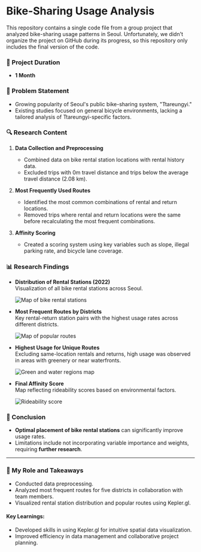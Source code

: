 # Bike-Sharing Usage Analysis

This repository contains a single code file from a group project that analyzed bike-sharing usage patterns in Seoul. Unfortunately, we didn't organize the project on GitHub during its progress, so this repository only includes the final version of the code.

### 📅 Project Duration
- **1 Month**

### 📌 Problem Statement
- Growing popularity of Seoul's public bike-sharing system, "Ttareungyi."
- Existing studies focused on general bicycle environments, lacking a tailored analysis of Ttareungyi-specific factors.

### 🔍 Research Content
1. **Data Collection and Preprocessing**
   - Combined data on bike rental station locations with rental history data.
   - Excluded trips with 0m travel distance and trips below the average travel distance (2.08 km).
   
2. **Most Frequently Used Routes**
   - Identified the most common combinations of rental and return locations.
   - Removed trips where rental and return locations were the same before recalculating the most frequent combinations.
   
3. **Affinity Scoring**
   - Created a scoring system using key variables such as slope, illegal parking rate, and bicycle lane coverage.

### 📊 Research Findings
- **Distribution of Rental Stations (2022)**  
  Visualization of all bike rental stations across Seoul.  

  ![Map of bike rental stations](https://prod-files-secure.s3.us-west-2.amazonaws.com/db5c33d0-e510-4667-b185-b03bb446fb45/931bb721-5741-4fbf-96f8-5af074f38005/%E1%84%89%E1%85%B3%E1%84%8F%E1%85%B3%E1%84%85%E1%85%B5%E1%86%AB%E1%84%89%E1%85%A3%E1%86%BA_2023-03-16_%E1%84%8B%E1%85%A9%E1%84%92%E1%85%AE_12.31.25.png)

- **Most Frequent Routes by Districts**  
  Key rental-return station pairs with the highest usage rates across different districts.  

  ![Map of popular routes](https://prod-files-secure.s3.us-west-2.amazonaws.com/db5c33d0-e510-4667-b185-b03bb446fb45/19fe4a2b-74cd-4c67-875c-94a2246b5185/%E1%84%89%E1%85%B3%E1%84%8F%E1%85%B3%E1%84%85%E1%85%B5%E1%86%AB%E1%84%89%E1%85%A3%E1%86%BA_2023-03-16_%E1%84%8B%E1%85%A9%E1%84%92%E1%85%AE_12.33.27.png)

- **Highest Usage for Unique Routes**  
  Excluding same-location rentals and returns, high usage was observed in areas with greenery or near waterfronts.

  ![Green and water regions map](https://prod-files-secure.s3.us-west-2.amazonaws.com/db5c33d0-e510-4667-b185-b03bb446fb45/aac94b2e-e650-4941-9c14-03d67259c63e/%E1%84%89%E1%85%B3%E1%84%8F%E1%85%B3%E1%84%85%E1%85%B5%E1%86%AB%E1%84%89%E1%85%A3%E1%86%BA_2023-03-16_%E1%84%8B%E1%85%A9%E1%84%92%E1%85%AE_12.45.39.png)

- **Final Affinity Score**  
  Map reflecting rideability scores based on environmental factors.

  ![Rideability score](https://prod-files-secure.s3.us-west-2.amazonaws.com/db5c33d0-e510-4667-b185-b03bb446fb45/92524205-fb19-42ae-b39b-113b1a08f66e/%EC%B5%9C%EC%A2%85_%EC%A3%BC%ED%96%89%ED%99%98%EA%B2%BD%EC%A0%90%EC%88%98.png)

### 🌟 Conclusion
- **Optimal placement of bike rental stations** can significantly improve usage rates.
- Limitations include not incorporating variable importance and weights, requiring **further research**.

---

### 🙋 My Role and Takeaways
- Conducted data preprocessing.
- Analyzed most frequent routes for five districts in collaboration with team members.
- Visualized rental station distribution and popular routes using Kepler.gl.

#### Key Learnings:
- Developed skills in using Kepler.gl for intuitive spatial data visualization.
- Improved efficiency in data management and collaborative project planning.
